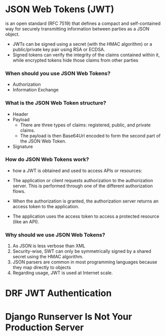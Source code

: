 # JSON Web Tokens (JWT)
is an open standard (RFC 7519) that defines a compact and self-contained way for securely transmitting information between parties as a JSON object.

- JWTs can be signed using a secret (with the HMAC algorithm) or a public/private key pair using RSA or ECDSA.
- Signed tokens can verify the integrity of the claims contained within it, while encrypted tokens hide those claims from other parties
### When should you use JSON Web Tokens?
- Authorization
- Information Exchange
### What is the JSON Web Token structure?
- Header
- Payload
  - There are three types of claims: registered, public, and private claims.
  - The payload is then Base64Url encoded to form the second part of the JSON Web Token.
- Signature 

### How do JSON Web Tokens work?

-  how a JWT is obtained and used to access APIs or resources:

  - The application or client requests authorization to the authorization server. This is performed through one of the different authorization flows. 
  - When the authorization is granted, the authorization server returns an access token to the application.
  - The application uses the access token to access a protected resource (like an API).

### Why should we use JSON Web Tokens?
1. As JSON is less verbose than XML
2. Security-wise, SWT can only be symmetrically signed by a shared secret using the HMAC algorithm. 
3. JSON parsers are common in most programming languages because they map directly to objects
4. Regarding usage, JWT is used at Internet scale. 


# DRF JWT Authentication

# Django Runserver Is Not Your Production Server